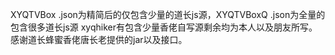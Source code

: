 XYQTVBox .json为精简后的仅包含少量的道长js源，XYQTVBoxQ .json为全量的包含很多道长js源
xyqhiker有包含少量香佬自写源剩余均为本人以及朋友所写。
感谢道长蜂蜜香佬唐长老提供的jar以及接口。